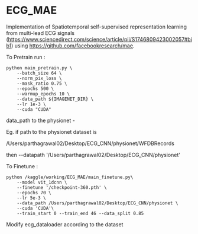 # ECG_MAE

Implementation of Spatiotemporal self-supervised representation learning from multi-lead ECG signals
(https://www.sciencedirect.com/science/article/pii/S1746809423002057#bib1) using https://github.com/facebookresearch/mae.

To Pretrain run :

```
python main_pretrain.py \
    --batch_size 64 \
    --norm_pix_loss \
    --mask_ratio 0.75 \
    --epochs 500 \
    --warmup_epochs 10 \
    --data_path ${IMAGENET_DIR} \
    --lr 1e-3 \
    --cuda "CUDA"

```

data_path to the physionet -

Eg. if path to the physionet dataset is

/Users/parthagrawal02/Desktop/ECG_CNN/physionet/WFDBRecords

then --datapath '/Users/parthagrawal02/Desktop/ECG_CNN/physionet'

To Finetune :

```
python /kaggle/working/ECG_MAE/main_finetune.py\
    --model vit_1dcnn \
    --finetune '/checkpoint-360.pth' \
    --epochs 70 \
    --lr 5e-3 \
    --data_path /Users/parthagrawal02/Desktop/ECG_CNN/physionet \
    --cuda 'CUDA'\
    --train_start 0 --train_end 46 --data_split 0.85
```

Modify ecg_dataloader according to the dataset
